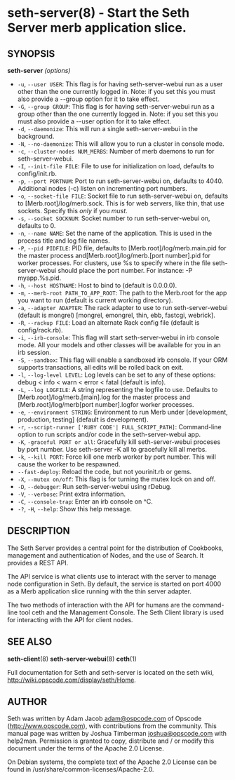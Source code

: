 seth-server(8) - Start the Seth Server merb application slice.
========================================

## SYNOPSIS

__seth-server__ _(options)_

  * `-u`, `--user USER`:
    This  flag  is  for having seth-server-webui run as a user other than the
    one currently logged in. Note: if you set this you must also provide a
    --group option for it to take effect.
  * `-G`, `--group GROUP`:
    This flag is for having seth-server-webui run as a group other than the
    one currently logged in. Note: if you set this you  must also provide a
    --user option for it to take effect.
  * `-d`, `--daemonize`:
    This will run a single seth-server-webui in the background.
  * `-N`, `--no-daemonize`:
    This will allow you to run a cluster in console mode.
  * `-c`, `--cluster-nodes NUM_MERBS`:
    Number of merb daemons to run for seth-server-webui.
  * `-I`, `--init-file FILE`:
    File to use for initialization on load, defaults to config/init.rb.
  * `-p`, `--port PORTNUM`:
    Port to run seth-server-webui on, defaults to 4040. Additional nodes (-c)
    listen on incrementing port numbers.
  * `-o`, `--socket-file FILE`:
    Socket  file  to  run  seth-server-webui on, defaults to
    [Merb.root]/log/merb.sock. This is for web servers, like thin, that use
    sockets. Specify this *only* if you *must*.
  * `-s`, `--socket SOCKNUM`:
    Socket number to run seth-server-webui on, defaults to 0.
  * `-n`, `--name NAME`:
    Set the name of the application. This is used in the process title and
    log file names.
  * `-P`, `--pid PIDFILE`:
    PID file, defaults to [Merb.root]/log/merb.main.pid for the master
    process and[Merb.root]/log/merb.[port number].pid for  worker processes.
    For clusters, use %s to specify where in the file seth-server-webui
    should place the port number. For instance: -P myapp.%s.pid.
  * `-h`, `--host HOSTNAME`:
    Host to bind to (default is 0.0.0.0).
  * `-m`, `--merb-root PATH_TO_APP_ROOT`:
    The path to the Merb.root for the app you want to run
    (default is current working directory).
  * `-a`, `--adapter ADAPTER`:
    The rack adapter to use to run seth-server-webui (default is mongrel)
    [mongrel, emongrel, thin, ebb, fastcgi, webrick].
  * `-R`, `--rackup FILE`:
    Load an alternate Rack config file (default is config/rack.rb).
  * `-i`, `--irb-console`:
    This flag will start seth-server-webui in irb console mode. All your models
    and other classes will be available for you in an irb session.
  * `-S`, `--sandbox`:
    This flag will enable a sandboxed irb console. If your ORM supports
    transactions, all edits will be rolled back on exit.
  * `-l`, `--log-level LEVEL`:
    Log levels can be set to any of these options:
    debug < info < warn < error < fatal (default is info).
  * `-L`, `--log LOGFILE`:
    A string representing the logfile to use. Defaults to
    [Merb.root]/log/merb.[main].log for the master process and
    [Merb.root]/log/merb[port number].logfor worker processes.
  * `-e`, `--environment STRING`:
    Environment to run Merb under [development, production, testing]
    (default is development).
  * `-r`, `--script-runner ['RUBY CODE'| FULL_SCRIPT_PATH]`:
    Command-line option to run scripts and/or code in the seth-server-webui
    app.
  * `-K`, `-graceful PORT or all`:
    Gracefully kill seth-server-webui proceses by port number.
    Use seth-server -K all to gracefully kill all merbs.
  * `-k`, `--kill PORT`:
    Force kill one merb worker by port number. This will cause the worker
    to be respawned.
  * `--fast-deploy`:
    Reload the code, but not yourinit.rb or gems.
  * `-X`, `--mutex on/off`:
    This flag is for turning the mutex lock on and off.
  * `-D`, `--debugger`:
    Run seth-server-webui using rDebug.
  * `-V`, `--verbose`:
    Print extra information.
  * `-C`, `--console-trap`:
    Enter an irb console on ^C.
  * `-?`, `-H`, `--help`:
    Show this help message.

## DESCRIPTION

The Seth Server provides a central point for the distribution of Cookbooks,
management and authentication of Nodes, and the use of Search. It provides
a REST API.

The API service is what clients use to interact with the server to manage
node configuration in Seth. By default, the service is started on port 4000
as a Merb application slice running with the thin server adapter.

The two methods of interaction with the API for humans are the command-line
tool ceth and the Management Console. The Seth Client library is used for
interacting with the API for client nodes.

## SEE ALSO

__seth-client__(8)
__seth-server-webui__(8)
__ceth__(1)

Full documentation for Seth and seth-server is located on the seth
wiki, http://wiki.opscode.com/display/seth/Home.

## AUTHOR

Seth was written by Adam Jacob <adam@ospcode.com> of Opscode
(http://www.opscode.com),  with contributions from the community.  This
manual page was written by Joshua Timberman  <joshua@opscode.com>  with
help2man.  Permission  is  granted  to copy, distribute and / or modify
this document under the terms of the Apache 2.0 License.

On Debian systems, the complete text of the Apache 2.0 License  can  be
found in /usr/share/common-licenses/Apache-2.0.
